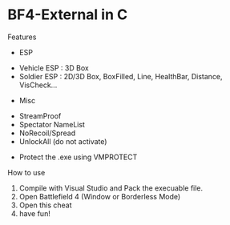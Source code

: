 # BF4-External in C
Features
- ESP
* Vehicle ESP : 3D Box
* Soldier ESP : 2D/3D Box, BoxFilled, Line, HealthBar, Distance, VisCheck...

- Misc
* StreamProof
* Spectator NameList
* NoRecoil/Spread
* UnlockAll (do not activate)

- Protect the .exe using VMPROTECT


How to use
1. Compile with Visual Studio and Pack the execuable file.
2. Open Battlefield 4 (Window or Borderless Mode)
3. Open this cheat
4. have fun!
